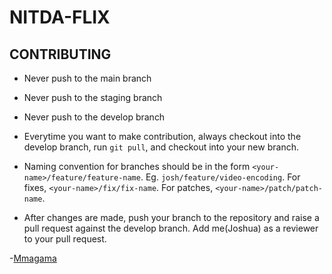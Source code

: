 # NITDA-FLIX

## CONTRIBUTING

- Never push to the main branch
- Never push to the staging branch
- Never push to the develop branch
- Everytime you want to make contribution, always checkout into the develop branch, run `git pull`, and checkout into your new branch.

- Naming convention for branches should be in the form `<your-name>/feature/feature-name`. Eg. `josh/feature/video-encoding`. For fixes, `<your-name>/fix/fix-name`. For patches, `<your-name>/patch/patch-name`.
- After changes are made, push your branch to the repository and raise a pull request against the develop branch. Add me(Joshua) as a reviewer to your pull request.


-[Mmagama](https://github.com/mmagama)